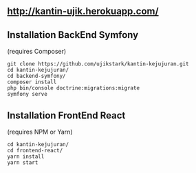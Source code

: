 ## http://kantin-ujik.herokuapp.com/
## Installation BackEnd Symfony

(requires Composer)
```
git clone https://github.com/ujikstark/kantin-kejujuran.git
cd kantin-kejujuran/
cd backend-symfony/
composer install
php bin/console doctrine:migrations:migrate
symfony serve
```

## Installation FrontEnd React

(requires NPM or Yarn)
```
cd kantin-kejujuran/
cd frontend-react/
yarn install
yarn start
```
